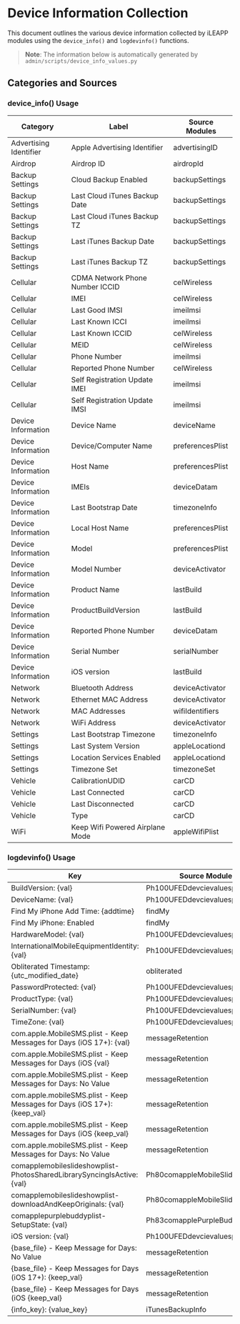 # Device Information Collection

This document outlines the various device information collected by iLEAPP modules using the `device_info()` and `logdevinfo()` functions.

> **Note**: The information below is automatically generated by `admin/scripts/device_info_values.py`

## Categories and Sources

### device_info() Usage
<!-- DEVICE_INFO_START -->
| Category | Label | Source Modules |
|-----------|-------|----------------|
| Advertising Identifier | Apple Advertising Identifier | advertisingID |
| Airdrop | Airdrop ID | airdropId |
| Backup Settings | Cloud Backup Enabled | backupSettings |
| Backup Settings | Last Cloud iTunes Backup Date | backupSettings |
| Backup Settings | Last Cloud iTunes Backup TZ | backupSettings |
| Backup Settings | Last iTunes Backup Date | backupSettings |
| Backup Settings | Last iTunes Backup TZ | backupSettings |
| Cellular | CDMA Network Phone Number ICCID | celWireless |
| Cellular | IMEI | celWireless |
| Cellular | Last Good IMSI | imeiImsi |
| Cellular | Last Known ICCI | imeiImsi |
| Cellular | Last Known ICCID | celWireless |
| Cellular | MEID | celWireless |
| Cellular | Phone Number | imeiImsi |
| Cellular | Reported Phone Number | celWireless |
| Cellular | Self Registration Update IMEI | imeiImsi |
| Cellular | Self Registration Update IMSI | imeiImsi |
| Device Information | Device Name | deviceName |
| Device Information | Device/Computer Name | preferencesPlist |
| Device Information | Host Name | preferencesPlist |
| Device Information | IMEIs | deviceDatam |
| Device Information | Last Bootstrap Date | timezoneInfo |
| Device Information | Local Host Name | preferencesPlist |
| Device Information | Model | preferencesPlist |
| Device Information | Model Number | deviceActivator |
| Device Information | Product Name | lastBuild |
| Device Information | ProductBuildVersion | lastBuild |
| Device Information | Reported Phone Number | deviceDatam |
| Device Information | Serial Number | serialNumber |
| Device Information | iOS version | lastBuild |
| Network | Bluetooth Address | deviceActivator |
| Network | Ethernet MAC Address | deviceActivator |
| Network | MAC Addresses | wifiIdentifiers |
| Network | WiFi Address | deviceActivator |
| Settings | Last Bootstrap Timezone | timezoneInfo |
| Settings | Last System Version | appleLocationd |
| Settings | Location Services Enabled | appleLocationd |
| Settings | Timezone Set | timezoneSet |
| Vehicle | CalibrationUDID | carCD |
| Vehicle | Last Connected | carCD |
| Vehicle | Last Disconnected | carCD |
| Vehicle | Type | carCD |
| WiFi | Keep Wifi Powered Airplane Mode | appleWifiPlist |
<!-- DEVICE_INFO_END -->

### logdevinfo() Usage
<!-- LOGDEVINFO_START -->
| Key | Source Modules |
|-----|----------------|
| BuildVersion: {val} | Ph100UFEDdevcievaluesplist |
| DeviceName: {val} | Ph100UFEDdevcievaluesplist |
| Find My iPhone Add Time: {addtime} | findMy |
| Find My iPhone: Enabled | findMy |
| HardwareModel: {val} | Ph100UFEDdevcievaluesplist |
| InternationalMobileEquipmentIdentity: {val} | Ph100UFEDdevcievaluesplist |
| Obliterated Timestamp: {utc_modified_date} | obliterated |
| PasswordProtected: {val} | Ph100UFEDdevcievaluesplist |
| ProductType: {val} | Ph100UFEDdevcievaluesplist |
| SerialNumber: {val} | Ph100UFEDdevcievaluesplist |
| TimeZone: {val} | Ph100UFEDdevcievaluesplist |
| com.apple.MobileSMS.plist - Keep Messages for Days (iOS 17+): {val} | messageRetention |
| com.apple.MobileSMS.plist - Keep Messages for Days (iOS {val} | messageRetention |
| com.apple.MobileSMS.plist - Keep Messages for Days: No Value | messageRetention |
| com.apple.mobileSMS.plist - Keep Messages for Days (iOS 17+): {keep_val} | messageRetention |
| com.apple.mobileSMS.plist - Keep Messages for Days (iOS {keep_val} | messageRetention |
| com.apple.mobileSMS.plist - Keep Messages for Days: No Value | messageRetention |
| comapplemobileslideshowplist-PhotosSharedLibrarySyncingIsActive: {val} | Ph80comappleMobileSlideShowPlist |
| comapplemobileslideshowplist-downloadAndKeepOriginals: {val} | Ph80comappleMobileSlideShowPlist |
| comapplepurplebuddyplist-SetupState: {val} | Ph83comapplePurpleBuddyPlist |
| iOS version: {val} | Ph100UFEDdevcievaluesplist |
| {base_file} - Keep Message for Days: No Value | messageRetention |
| {base_file} - Keep Messages for Days (iOS 17+): {keep_val} | messageRetention |
| {base_file} - Keep Messages for Days (iOS {keep_val} | messageRetention |
| {info_key}: {value_key} | iTunesBackupInfo |
<!-- LOGDEVINFO_END -->

